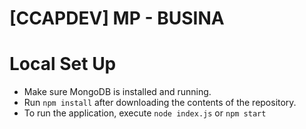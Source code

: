 # [CCAPDEV] MP - BUSINA

# Local Set Up
- Make sure MongoDB is installed and running.
- Run `npm install` after downloading the contents of the repository.
- To run the application, execute `node index.js` or `npm start`